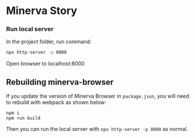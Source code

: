 # Minerva Story 

### Run local server

In the project folder, run command:
```bash
npx http-server -p 8000
```

Open browser to localhost:8000

## Rebuilding minerva-browser

If you update the version of Minerva Browser in `package.json`, you will need to rebuild with webpack as shown below:
```
npm i
npm run build
```

Then you can run the local server with `npx http-server -p 8000` as normal.
